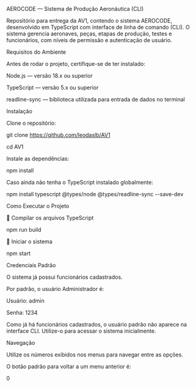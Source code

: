 AEROCODE — Sistema de Produção Aeronáutica (CLI)

Repositório para entrega da AV1, contendo o sistema AEROCODE, desenvolvido em TypeScript com interface de linha de comando (CLI).
O sistema gerencia aeronaves, peças, etapas de produção, testes e funcionários, com níveis de permissão e autenticação de usuário.

 Requisitos do Ambiente

Antes de rodar o projeto, certifique-se de ter instalado:

Node.js — versão 18.x ou superior

TypeScript — versão 5.x ou superior

readline-sync — biblioteca utilizada para entrada de dados no terminal

 Instalação

Clone o repositório:

git clone https://github.com/leodaslb/AV1

cd AV1


Instale as dependências:

npm install


Caso ainda não tenha o TypeScript instalado globalmente:

npm install typescript @types/node @types/readline-sync --save-dev

 Como Executar o Projeto
 
🔹 Compilar os arquivos TypeScript

npm run build

🔹 Iniciar o sistema

npm start

Credenciais Padrão

O sistema já possui funcionários cadastrados.

Por padrão, o usuário Administrador é:

Usuário: admin

Senha: 1234


 Como já há funcionários cadastrados, o usuário padrão não aparece na interface CLI.
Utilize-o para acessar o sistema inicialmente.

 Navegação

Utilize os números exibidos nos menus para navegar entre as opções.

O botão padrão para voltar a um menu anterior é:

0
